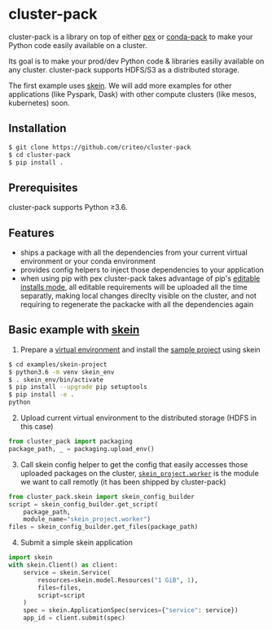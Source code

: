 # cluster-pack

cluster-pack is a library on top of either [pex][pex] or [conda-pack][conda-pack] to make your Python code easily available on a cluster.

Its goal is to make your prod/dev Python code & libraries easiliy available on any cluster. cluster-pack supports HDFS/S3 as a distributed storage.

The first example uses [skein][skein-github]. We will add more examples for other applications (like Pyspark, Dask) with other compute clusters (like mesos, kubernetes) soon.


## Installation

```bash
$ git clone https://github.com/criteo/cluster-pack
$ cd cluster-pack
$ pip install .
```

## Prerequisites

cluster-pack supports Python ≥3.6.

## Features

- ships a package with all the dependencies from your current virtual environment or your conda environment
- provides config helpers to inject those dependencies to your application
- when using pip with pex cluster-pack takes advantage of pip's [editable installs mode][editable installs mode], all editable requirements will be uploaded all the time separatly, making local changes direclty visible on the cluster, and not requiring to regenerate the packacke with all the dependencies again


## Basic example with [skein][skein]


1) Prepare a [virtual environment][virtual environment] and install the [sample project](https://github.com/criteo/cluster-pack/tree/master/examples/skein-project) using skein

```bash
$ cd examples/skein-project
$ python3.6 -m venv skein_env
$ . skein_env/bin/activate
$ pip install --upgrade pip setuptools
$ pip install -e .
python
```

2) Upload current virtual environment to the distributed storage (HDFS in this case)

```python
from cluster_pack import packaging
package_path, _ = packaging.upload_env()
```

3) Call skein config helper to get the config that easily accesses those uploaded packages on the cluster,
   [`skein_project.worker`][skein_project.worker] is the module we want to call remotly (it has been shipped by cluster-pack)

```python
from cluster_pack.skein import skein_config_builder
script = skein_config_builder.get_script(
    package_path, 
    module_name="skein_project.worker")
files = skein_config_builder.get_files(package_path)
```

4) Submit a simple skein application

```python
import skein
with skein.Client() as client:
    service = skein.Service(
        resources=skein.model.Resources("1 GiB", 1),
        files=files,
        script=script
    )
    spec = skein.ApplicationSpec(services={"service": service})
    app_id = client.submit(spec)
```

[pex]: https://github.com/pantsbuild/pex
[conda-pack]: https://github.com/conda/conda-pack
[editable installs mode]: https://pip.pypa.io/en/stable/reference/pip_install/#editable-installs
[skein_project.worker]: https://github.com/criteo/cluster-pack/blob/master/cluster_pack/examples/skein-project/skein_project/worker.py
[virtual environment]: https://docs.python.org/3/tutorial/venv.html
[skein-github]: https://github.com/jcrist/skein
[skein]: https://jcrist.github.io/skein/quickstart.html
